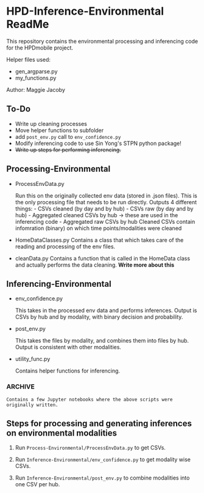 # HPD-Inference-Environmental ReadMe

This repository contains the environmental processing and inferencing code for the HPDmobile project.

Helper files used: 
- gen_argparse.py
- my_functions.py

Author: Maggie Jacoby


## To-Do
- Write up cleaning processes
- Move helper functions to subfolder
- add `post_env.py` call to `env_confidence.py`
- Modify inferencing code to use Sin Yong's STPN python package! 
- ~~Write up steps for performing inferencing.~~

## Processing-Environmental
- ProcessEnvData.py
    
    Run this on the originally collected env data (stored in .json files). This is the only processing file that needs to be run directly.  Outputs 4 different things:
        - CSVs cleaned (by day and by hub)
        - CSVs raw (by day and by hub)
        - Aggregated cleaned CSVs by hub -> these are used in the inferencing code
        - Aggregated raw CSVs by hub
    Cleaned CSVs contain infomration (binary) on which time points/modalities were cleaned

- HomeDataClasses.py
    Contains a class that which takes care of the reading and processing of the env files.

- cleanData.py
    Contains a function that is called in the HomeData class and actually performs the data cleaning. **Write more about this**


## Inferencing-Environmental
- env_confidence.py

    This takes in the processed env data and performs inferences. Output is CSVs by hub and by modality, with binary decision and probability.

- post_env.py
    
    This takes the files by modality, and combines them into files by hub. Output is consistent with other modalities. 

- utility_func.py

    Contains helper functions for inferencing. 


### ARCHIVE
    Contains a few Jupyter notebooks where the above scripts were originally written. 

## Steps for processing and generating inferences on environmental modalities 
1. Run `Process-Environmental/ProcessEnvData.py` to get CSVs.

2. Run `Inference-Environmental/env_confidence.py` to get modality wise CSVs.

3. Run `Inference-Environmental/post_env.py` to combine modalities into one CSV per hub.